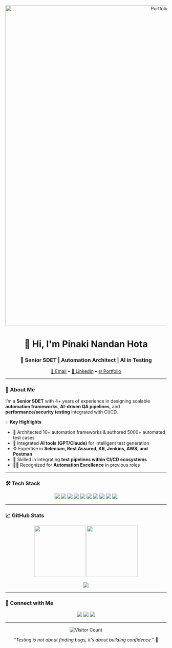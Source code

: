 <p align="center">
  <img width="1000" alt="Portfolio Banner" src="https://github.com/pinaki1010/pinaki1010/assets/42297763/24d80664-92e2-4eb3-89e5-cddb6399bb56">
</p>

<h1 align="center">👋 Hi, I'm Pinaki Nandan Hota</h1>
<h3 align="center">🚀 Senior SDET | Automation Architect | AI in Testing</h3>

<p align="center">
  <a href="mailto:mjpinaki@gmail.com">📧 Email</a> • 
  <a href="https://www.linkedin.com/in/pinaki-nandan-hota/">💼 LinkedIn</a> • 
  <a href="https://pinaki1010.github.io/">🌐 Portfolio</a>
</p>

---

### 🧠 About Me
I’m a **Senior SDET** with 4+ years of experience in designing scalable **automation frameworks**, **AI-driven QA pipelines**, and **performance/security testing** integrated with CI/CD.  

💡 **Key Highlights**
- 🧩 Architected 10+ automation frameworks & authored 5000+ automated test cases  
- 🤖 Integrated **AI tools (GPT/Claude)** for intelligent test generation  
- ⚙️ Expertise in **Selenium, Rest Assured, K6, Jenkins, AWS, and Postman**  
- 🚀 Skilled in integrating **test pipelines within CI/CD ecosystems**  
- 🧑‍🏫 Recognized for **Automation Excellence** in previous roles  

---

### 🛠️ Tech Stack
<p align="center">
<img src="https://img.shields.io/badge/Java-ED8B00?style=for-the-badge&logo=openjdk&logoColor=white"/>
<img src="https://img.shields.io/badge/Selenium-43B02A?style=for-the-badge&logo=selenium&logoColor=white"/>
<img src="https://img.shields.io/badge/RestAssured-6DB33F?style=for-the-badge&logoColor=white"/>
<img src="https://img.shields.io/badge/Jenkins-D24939?style=for-the-badge&logo=jenkins&logoColor=white"/>
<img src="https://img.shields.io/badge/K6-7D64FF?style=for-the-badge&logo=k6&logoColor=white"/>
<img src="https://img.shields.io/badge/AWS-232F3E?style=for-the-badge&logo=amazonaws&logoColor=white"/>
<img src="https://img.shields.io/badge/TestNG-FF6F00?style=for-the-badge&logo=testng&logoColor=white"/>
<img src="https://img.shields.io/badge/GitHub_Actions-2088FF?style=for-the-badge&logo=githubactions&logoColor=white"/>
<img src="https://img.shields.io/badge/Playwright-45BA4B?style=for-the-badge&logo=playwright&logoColor=white"/>
<img src="https://img.shields.io/badge/Postman-FF6C37?style=for-the-badge&logo=postman&logoColor=white"/>
</p>

---

### 📈 GitHub Stats
<p align="center">
  <img src="https://github-readme-stats.vercel.app/api/top-langs/?username=pinaki1010&theme=tokyonight&hide_border=true" height="160px"/>
  <img src="https://github-readme-streak-stats.herokuapp.com?user=pinaki1010&theme=tokyonight&hide_border=true" height="160px"/>
</p>

<p align="center">
  <img src="https://github-readme-activity-graph.vercel.app/graph?username=pinaki1010&theme=react-dark&hide_border=true" />
</p>

---

### 🤝 Connect with Me
<p align="center">
<a href="https://www.linkedin.com/in/pinaki-nandan-hota/"><img src="https://img.shields.io/badge/LinkedIn-blue?style=for-the-badge&logo=linkedin"></a>
<a href="mailto:mjpinaki@gmail.com"><img src="https://img.shields.io/badge/Email-D14836?style=for-the-badge&logo=gmail&logoColor=white"></a>
<a href="https://pinaki1010.github.io/"><img src="https://img.shields.io/badge/Portfolio-000000?style=for-the-badge&logo=vercel&logoColor=white"></a>
</p>

---

<p align="center">
  <img src="https://profile-counter.glitch.me/pinaki1010/count.svg" alt="Visitor Count"/>
</p>

<p align="center">
  <em>“Testing is not about finding bugs, it's about building confidence.”</em> 💬
</p>
